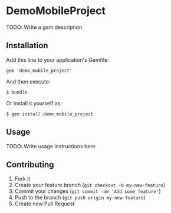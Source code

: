 # DemoMobileProject

TODO: Write a gem description

## Installation

Add this line to your application's Gemfile:

    gem 'demo_mobile_project'

And then execute:

    $ bundle

Or install it yourself as:

    $ gem install demo_mobile_project

## Usage

TODO: Write usage instructions here

## Contributing

1. Fork it
2. Create your feature branch (`git checkout -b my-new-feature`)
3. Commit your changes (`git commit -am 'Add some feature'`)
4. Push to the branch (`git push origin my-new-feature`)
5. Create new Pull Request
